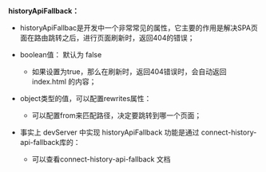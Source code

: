 **historyApiFallback：**

- historyApiFallbac是开发中一个非常常见的属性，它主要的作用是解决SPA页面在路由跳转之后，进行页面刷新时，返回404的错误；

- boolean值： 默认为 false
  - 如果设置为true，那么在刷新时，返回404错误时，会自动返回 index.html 的内容；

- object类型的值，可以配置rewrites属性：
  - 可以配置from来匹配路径，决定要跳转到哪一个页面；

- 事实上 devServer 中实现 historyApiFallback 功能是通过 connect-history-api-fallback库的：
  - 可以查看connect-history-api-fallback 文档


